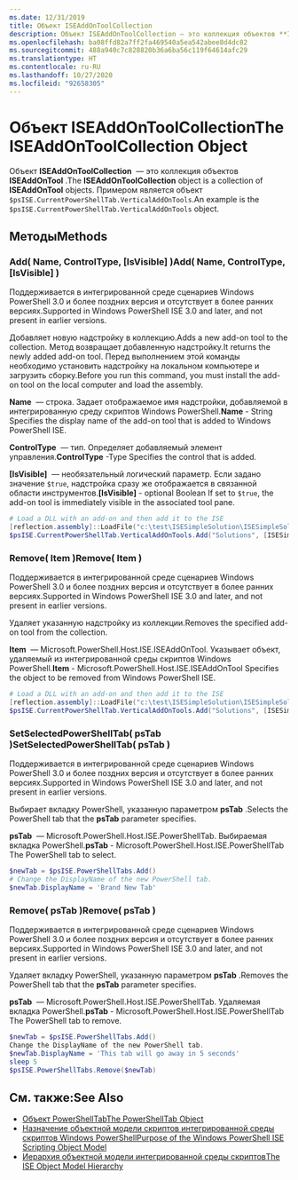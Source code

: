 ```yaml
---
ms.date: 12/31/2019
title: Объект ISEAddOnToolCollection
description: Объект ISEAddOnToolCollection — это коллекция объектов **ISEAddOnTool** .
ms.openlocfilehash: ba08ffd82a7ff2fa469540a5ea542abee8d4dc82
ms.sourcegitcommit: 488a940c7c828820b36a6ba56c119f64614afc29
ms.translationtype: HT
ms.contentlocale: ru-RU
ms.lasthandoff: 10/27/2020
ms.locfileid: "92658305"
---
```

# <a name="the-iseaddontoolcollection-object"></a><span data-ttu-id="5dbc0-103">Объект ISEAddOnToolCollection</span><span class="sxs-lookup"><span data-stu-id="5dbc0-103">The ISEAddOnToolCollection Object</span></span>

<span data-ttu-id="5dbc0-104">Объект **ISEAddOnToolCollection**  — это коллекция объектов **ISEAddOnTool** .</span><span class="sxs-lookup"><span data-stu-id="5dbc0-104">The **ISEAddOnToolCollection** object is a collection of **ISEAddOnTool** objects.</span></span> <span data-ttu-id="5dbc0-105">Примером является объект `$psISE.CurrentPowerShellTab.VerticalAddOnTools`.</span><span class="sxs-lookup"><span data-stu-id="5dbc0-105">An example is the `$psISE.CurrentPowerShellTab.VerticalAddOnTools` object.</span></span>

## <a name="methods"></a><span data-ttu-id="5dbc0-106">Методы</span><span class="sxs-lookup"><span data-stu-id="5dbc0-106">Methods</span></span>

### <a name="add-name-controltype-isvisible-"></a><span data-ttu-id="5dbc0-107">Add\( Name, ControlType, \[IsVisible\] \)</span><span class="sxs-lookup"><span data-stu-id="5dbc0-107">Add\( Name, ControlType, \[IsVisible\] \)</span></span>

<span data-ttu-id="5dbc0-108">Поддерживается в интегрированной среде сценариев Windows PowerShell 3.0 и более поздних версия и отсутствует в более ранних версиях.</span><span class="sxs-lookup"><span data-stu-id="5dbc0-108">Supported in Windows PowerShell ISE 3.0 and later, and not present in earlier versions.</span></span>

<span data-ttu-id="5dbc0-109">Добавляет новую надстройку в коллекцию.</span><span class="sxs-lookup"><span data-stu-id="5dbc0-109">Adds a new add-on tool to the collection.</span></span> <span data-ttu-id="5dbc0-110">Метод возвращает добавленную надстройку.</span><span class="sxs-lookup"><span data-stu-id="5dbc0-110">It returns the newly added add-on tool.</span></span> <span data-ttu-id="5dbc0-111">Перед выполнением этой команды необходимо установить надстройку на локальном компьютере и загрузить сборку.</span><span class="sxs-lookup"><span data-stu-id="5dbc0-111">Before you run this command, you must install the add-on tool on the local computer and load the assembly.</span></span>

<span data-ttu-id="5dbc0-112">**Name**  — строка. Задает отображаемое имя надстройки, добавляемой в интегрированную среду скриптов Windows PowerShell.</span><span class="sxs-lookup"><span data-stu-id="5dbc0-112">**Name** - String Specifies the display name of the add-on tool that is added to Windows PowerShell ISE.</span></span>

<span data-ttu-id="5dbc0-113">**ControlType**  — тип. Определяет добавляемый элемент управления.</span><span class="sxs-lookup"><span data-stu-id="5dbc0-113">**ControlType** -Type Specifies the control that is added.</span></span>

<span data-ttu-id="5dbc0-114">**\[IsVisible\]**  — необязательный логический параметр. Если задано значение `$true`, надстройка сразу же отображается в связанной области инструментов.</span><span class="sxs-lookup"><span data-stu-id="5dbc0-114">**\[IsVisible\]** - optional Boolean If set to `$true`, the add-on tool is immediately visible in the associated tool pane.</span></span>

```powershell
# Load a DLL with an add-on and then add it to the ISE
[reflection.assembly]::LoadFile("c:\test\ISESimpleSolution\ISESimpleSolution.dll")
$psISE.CurrentPowerShellTab.VerticalAddOnTools.Add("Solutions", [ISESimpleSolution.Solution], $true)
```

### <a name="remove-item-"></a><span data-ttu-id="5dbc0-115">Remove\( Item \)</span><span class="sxs-lookup"><span data-stu-id="5dbc0-115">Remove\( Item \)</span></span>

<span data-ttu-id="5dbc0-116">Поддерживается в интегрированной среде сценариев Windows PowerShell 3.0 и более поздних версия и отсутствует в более ранних версиях.</span><span class="sxs-lookup"><span data-stu-id="5dbc0-116">Supported in Windows PowerShell ISE 3.0 and later, and not present in earlier versions.</span></span>

<span data-ttu-id="5dbc0-117">Удаляет указанную надстройку из коллекции.</span><span class="sxs-lookup"><span data-stu-id="5dbc0-117">Removes the specified add-on tool from the collection.</span></span>

<span data-ttu-id="5dbc0-118">**Item**  — Microsoft.PowerShell.Host.ISE.ISEAddOnTool. Указывает объект, удаляемый из интегрированной среды скриптов Windows PowerShell.</span><span class="sxs-lookup"><span data-stu-id="5dbc0-118">**Item** - Microsoft.PowerShell.Host.ISE.ISEAddOnTool Specifies the object to be removed from Windows PowerShell ISE.</span></span>

```powershell
# Load a DLL with an add-on and then add it to the ISE
[reflection.assembly]::LoadFile("c:\test\ISESimpleSolution\ISESimpleSolution.dll")
$psISE.CurrentPowerShellTab.VerticalAddOnTools.Add("Solutions", [ISESimpleSolution.Solution], $true)
```

### <a name="setselectedpowershelltab-pstab-"></a><span data-ttu-id="5dbc0-119">SetSelectedPowerShellTab\( psTab \)</span><span class="sxs-lookup"><span data-stu-id="5dbc0-119">SetSelectedPowerShellTab\( psTab \)</span></span>

<span data-ttu-id="5dbc0-120">Поддерживается в интегрированной среде сценариев Windows PowerShell 3.0 и более поздних версия и отсутствует в более ранних версиях.</span><span class="sxs-lookup"><span data-stu-id="5dbc0-120">Supported in Windows PowerShell ISE 3.0 and later, and not present in earlier versions.</span></span>

<span data-ttu-id="5dbc0-121">Выбирает вкладку PowerShell, указанную параметром **psTab** .</span><span class="sxs-lookup"><span data-stu-id="5dbc0-121">Selects the PowerShell tab that the **psTab** parameter specifies.</span></span>

<span data-ttu-id="5dbc0-122">**psTab**  — Microsoft.PowerShell.Host.ISE.PowerShellTab. Выбираемая вкладка PowerShell.</span><span class="sxs-lookup"><span data-stu-id="5dbc0-122">**psTab** - Microsoft.PowerShell.Host.ISE.PowerShellTab The PowerShell tab to select.</span></span>

```powershell
$newTab = $psISE.PowerShellTabs.Add()
# Change the DisplayName of the new PowerShell tab.
$newTab.DisplayName = 'Brand New Tab'
```

### <a name="remove-pstab-"></a><span data-ttu-id="5dbc0-123">Remove\( psTab \)</span><span class="sxs-lookup"><span data-stu-id="5dbc0-123">Remove\( psTab \)</span></span>

<span data-ttu-id="5dbc0-124">Поддерживается в интегрированной среде сценариев Windows PowerShell 3.0 и более поздних версия и отсутствует в более ранних версиях.</span><span class="sxs-lookup"><span data-stu-id="5dbc0-124">Supported in Windows PowerShell ISE 3.0 and later, and not present in earlier versions.</span></span>

<span data-ttu-id="5dbc0-125">Удаляет вкладку PowerShell, указанную параметром **psTab** .</span><span class="sxs-lookup"><span data-stu-id="5dbc0-125">Removes the PowerShell tab that the **psTab** parameter specifies.</span></span>

<span data-ttu-id="5dbc0-126">**psTab**  — Microsoft.PowerShell.Host.ISE.PowerShellTab. Удаляемая вкладка PowerShell.</span><span class="sxs-lookup"><span data-stu-id="5dbc0-126">**psTab** - Microsoft.PowerShell.Host.ISE.PowerShellTab The PowerShell tab to remove.</span></span>

```powershell
$newTab = $psISE.PowerShellTabs.Add()
Change the DisplayName of the new PowerShell tab.
$newTab.DisplayName = 'This tab will go away in 5 seconds'
sleep 5
$psISE.PowerShellTabs.Remove($newTab)
```

## <a name="see-also"></a><span data-ttu-id="5dbc0-127">См. также:</span><span class="sxs-lookup"><span data-stu-id="5dbc0-127">See Also</span></span>

- [<span data-ttu-id="5dbc0-128">Объект PowerShellTab</span><span class="sxs-lookup"><span data-stu-id="5dbc0-128">The PowerShellTab Object</span></span>](The-PowerShellTab-Object.md)
- [<span data-ttu-id="5dbc0-129">Назначение объектной модели скриптов интегрированной среды скриптов Windows PowerShell</span><span class="sxs-lookup"><span data-stu-id="5dbc0-129">Purpose of the Windows PowerShell ISE Scripting Object Model</span></span>](Purpose-of-the-Windows-PowerShell-ISE-Scripting-Object-Model.md)
- [<span data-ttu-id="5dbc0-130">Иерархия объектной модели интегрированной среды скриптов</span><span class="sxs-lookup"><span data-stu-id="5dbc0-130">The ISE Object Model Hierarchy</span></span>](The-ISE-Object-Model-Hierarchy.md)

